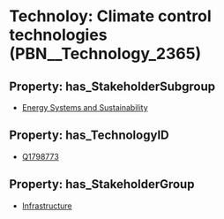 # Technoloy: __Climate control technologies__ (PBN__Technology_2365)

## Property: has_StakeholderSubgroup

* [Energy Systems and Sustainability](PBN__TechSubgroup_116)

## Property: has_TechnologyID

* [Q1798773](Q1798773)

## Property: has_StakeholderGroup

* [Infrastructure](PBN__TechGroup_4)

